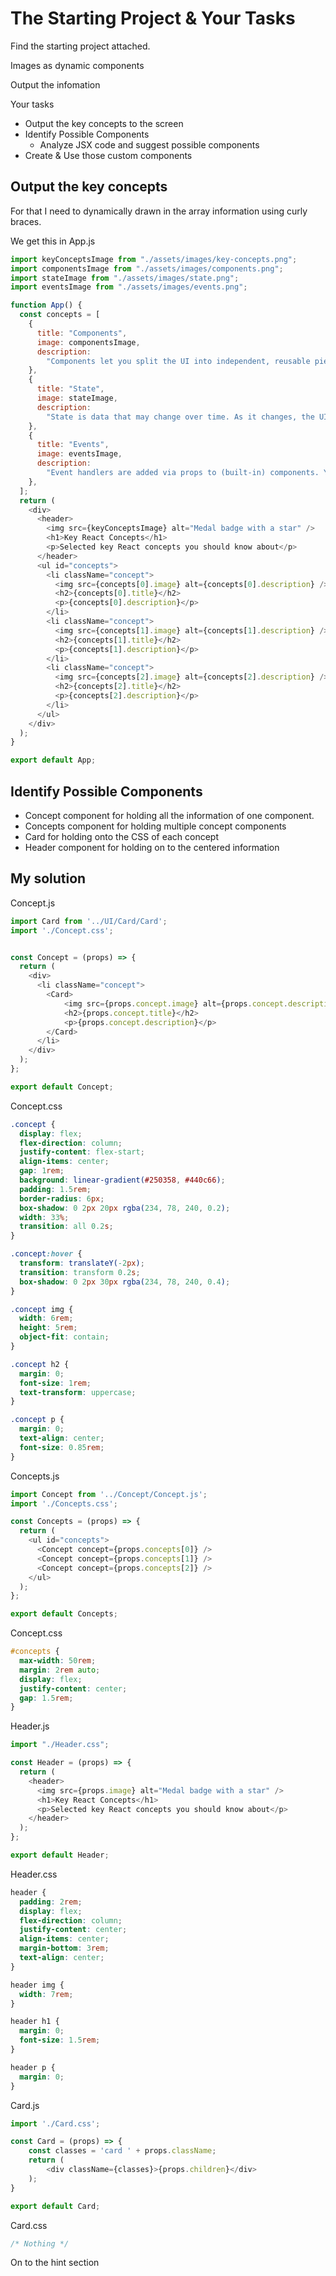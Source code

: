# The Starting Project & Your Tasks

Find the starting project attached.

Images as dynamic components

Output the infomation

Your tasks
* Output the key concepts to the screen
* Identify Possible Components
  * Analyze JSX code and suggest possible components
* Create & Use those custom components

## Output the key concepts

For that I need to dynamically drawn in the array information using curly braces.

We get this in App.js

```js
import keyConceptsImage from "./assets/images/key-concepts.png";
import componentsImage from "./assets/images/components.png";
import stateImage from "./assets/images/state.png";
import eventsImage from "./assets/images/events.png";

function App() {
  const concepts = [
    {
      title: "Components",
      image: componentsImage,
      description:
        "Components let you split the UI into independent, reusable pieces, and think about each piece in isolation. Components can receive data via props, and they can render dynamic output using JSX.",
    },
    {
      title: "State",
      image: stateImage,
      description:
        "State is data that may change over time. As it changes, the UI should be updated to reflect the updated data. Each component can maintain its own state and multiple components can share state.",
    },
    {
      title: "Events",
      image: eventsImage,
      description:
        "Event handlers are added via props to (built-in) components. You pass functions as values to such event handlers to control which functions gets executed for which event.",
    },
  ];
  return (
    <div>
      <header>
        <img src={keyConceptsImage} alt="Medal badge with a star" />
        <h1>Key React Concepts</h1>
        <p>Selected key React concepts you should know about</p>
      </header>
      <ul id="concepts">
        <li className="concept">
          <img src={concepts[0].image} alt={concepts[0].description} />
          <h2>{concepts[0].title}</h2>
          <p>{concepts[0].description}</p>
        </li>
        <li className="concept">
          <img src={concepts[1].image} alt={concepts[1].description} />
          <h2>{concepts[1].title}</h2>
          <p>{concepts[1].description}</p>
        </li>
        <li className="concept">
          <img src={concepts[2].image} alt={concepts[2].description} />
          <h2>{concepts[2].title}</h2>
          <p>{concepts[2].description}</p>
        </li>
      </ul>
    </div>
  );
}

export default App;
```

## Identify Possible Components
* Concept component for holding all the information of one component.
* Concepts component for holding multiple concept components
* Card for holding onto the CSS of each concept
* Header component for holding on to the centered information

## My solution

Concept.js

```js
import Card from '../UI/Card/Card';
import './Concept.css';


const Concept = (props) => {
  return (
    <div>
      <li className="concept">
        <Card>
            <img src={props.concept.image} alt={props.concept.description} />
            <h2>{props.concept.title}</h2>
            <p>{props.concept.description}</p>
        </Card>
      </li>
    </div>
  );
};

export default Concept;
```

Concept.css

```css
.concept {
  display: flex;
  flex-direction: column;
  justify-content: flex-start;
  align-items: center;
  gap: 1rem;
  background: linear-gradient(#250358, #440c66);
  padding: 1.5rem;
  border-radius: 6px;
  box-shadow: 0 2px 20px rgba(234, 78, 240, 0.2);
  width: 33%;
  transition: all 0.2s;
}

.concept:hover {
  transform: translateY(-2px);
  transition: transform 0.2s;
  box-shadow: 0 2px 30px rgba(234, 78, 240, 0.4);
}

.concept img {
  width: 6rem;
  height: 5rem;
  object-fit: contain;
}

.concept h2 {
  margin: 0;
  font-size: 1rem;
  text-transform: uppercase;
}

.concept p {
  margin: 0;
  text-align: center;
  font-size: 0.85rem;
}
```

Concepts.js
```js
import Concept from '../Concept/Concept.js';
import './Concepts.css';

const Concepts = (props) => {
  return (
    <ul id="concepts">
      <Concept concept={props.concepts[0]} />
      <Concept concept={props.concepts[1]} />
      <Concept concept={props.concepts[2]} />
    </ul>
  );
};

export default Concepts;

```

Concept.css
```css
#concepts {
  max-width: 50rem;
  margin: 2rem auto;
  display: flex;
  justify-content: center;
  gap: 1.5rem;
}

```

Header.js

```js
import "./Header.css";

const Header = (props) => {
  return (
    <header>
      <img src={props.image} alt="Medal badge with a star" />
      <h1>Key React Concepts</h1>
      <p>Selected key React concepts you should know about</p>
    </header>
  );
};

export default Header;

```

Header.css

```css
header {
  padding: 2rem;
  display: flex;
  flex-direction: column;
  justify-content: center;
  align-items: center;
  margin-bottom: 3rem;
  text-align: center;
}

header img {
  width: 7rem;
}

header h1 {
  margin: 0;
  font-size: 1.5rem;
}

header p {
  margin: 0;
}

```

Card.js

```js
import './Card.css';

const Card = (props) => {
    const classes = 'card ' + props.className;
    return (
        <div className={classes}>{props.children}</div>
    );
}

export default Card;

```

Card.css

```css
/* Nothing */
```

On to the hint section
